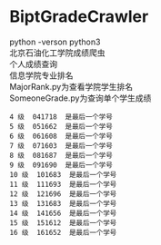 # BiptGradeCrawler
python -verson python3  
北京石油化工学院成绩爬虫  
个人成绩查询  
信息学院专业排名  
MajorRank.py为查看学院学生排名  
SomeoneGrade.py为查询单个学生成绩  

    4 级  041718  是最后一个学号
    5 级  051662  是最后一个学号
    6 级  061608  是最后一个学号
    7 级  071603  是最后一个学号
    8 级  081687  是最后一个学号
    9 级  091690  是最后一个学号
    10 级  101683  是最后一个学号
    11 级  111693  是最后一个学号
    12 级  121696  是最后一个学号
    13 级  131683  是最后一个学号
    14 级  141656  是最后一个学号
    15 级  151612  是最后一个学号
    16 级  161652  是最后一个学号